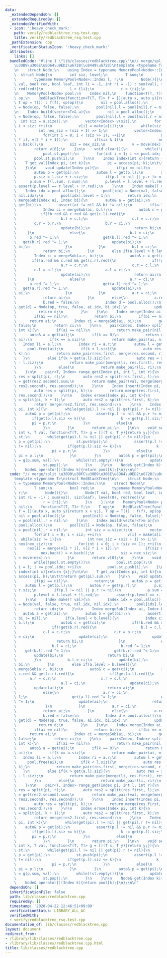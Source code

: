 ```yaml
---
data:
  _extendedDependsOn: []
  _extendedRequiredBy: []
  _extendedVerifiedWith:
  - icon: ':heavy_check_mark:'
    path: verify/redblacktree_rsq.test.cpp
    title: verify/redblacktree_rsq.test.cpp
  _pathExtension: cpp
  _verificationStatusIcon: ':heavy_check_mark:'
  attributes:
    links: []
  bundledCode: "#line 1 \"lib/classes/redblacktree.cpp\"\n// merge/split \u30D9\u30FC\
    \u30B9\u306E\u8D64\u9ED2\u6728(\u8449\u6728)\ntemplate <typename T>\nstruct RedBlackTree{\n\
    \n    struct Node;\n    using Index = typename MemoryPool<Node>::Index;\n\n  \
    \  struct Node{\n        int siz, level;\n        T sum;\n        bool red;\n\
    \        typename MemoryPool<Node>::Index l, r;\n        Node(){}\n        Node(T\
    \ val, bool red, bool leaf, int li = -1, int ri = -1) : sum(val), siz(leaf), level(0),\
    \ red(red){\n            l = {li};\n            r = {ri};\n        }\n    };\n\
    \n    MemoryPool<Node> pool;\n    Index nil;\n    function<T(T, T)> f;\n    T\
    \ op;\n    RedBlackTree(function<T(T, T)> f = [](auto x, auto y){return x + y;},\
    \ T op = T()) : f(f), op(op){\n        nil = pool.alloc();\n        pool[nil]\
    \ = Node(op, false, false);\n        pool[nil].l = pool[nil].r = nil;\n    }\n\
    \n    Index build(vector<T>& a){\n        nil = pool.alloc();\n        pool[nil]\
    \ = Node(op, false, false);\n        pool[nil].l = pool[nil].r = nil;\n      \
    \  int siz = a.size();\n        vector<Index> v(siz);\n        for(int i = 0;\
    \ i < siz; ++i)\n            v[i] = make(a[i]);\n        while(siz != 1){\n  \
    \          int nex_siz = (siz + 1) >> 1;\n            vector<Index> nex(nex_siz);\n\
    \            for(int i = 0; i < (siz >> 1); ++i)\n                nex[i] = merge(v[2\
    \ * i], v[2 * i + 1]);\n            if(siz & 1)\n                nex.back() =\
    \ v.back();\n            siz = nex_siz;\n            v = move(nex);\n        }\n\
    \        return v[0];\n    }\n\n    void clear(){\n        while(!pool.st.empty())\n\
    \            pool.st.pop();\n        for(int i = 1; i <= pool.idx; ++i)\n    \
    \        pool.st.push(i);\n    }\n\n    Index index(int x){return {x};}\n\n\n\
    \    T get_val(Index pi, int k){\n        pi = access(pi, k);\n\t\treturn get(pi).sum;\n\
    \    }\n\n    void update(Index pi){\n        if(pi == nil)\n            return;\n\
    \        auto& p = get(pi);\n        auto& l = get(p.l);\n        auto& r = get(p.r);\n\
    \        p.siz = l.siz + r.siz;\n        if(p.l != nil || p.r != nil)\n      \
    \      p.sum = f(l.sum, r.sum);\n        p.level = l.level + !l.red;\n       \
    \ assert(p.level == r.level + !r.red);\n    }\n\n    Index make(T val){\n    \
    \    Index idx = pool.alloc();\n        pool[idx] = Node(val, false, true, nil.idx,\
    \ nil.idx);\n        pool[idx].level = 1;\n        return idx;\n    }\n\n    Index\
    \ mergeSub(Index ai, Index bi){\n        auto& a = get(ai);\n        auto& b =\
    \ get(bi);\n        assert(ai != nil && bi != nil);\n        if(a.level < b.level){\n\
    \            Index ci = mergeSub(ai, b.l);\n            auto& c = get(ci);\n \
    \           if(!b.red && c.red && get(c.l).red){\n                if(!get(b.r).red){\n\
    \                    b.l = c.l;\n                    c.l = c.r;\n            \
    \        c.r = b.r;\n                    b.r = ci;\n                    update(ci);\n\
    \                    update(bi);\n                    return bi;\n           \
    \     }\n                else{\n                    b.l = ci;\n              \
    \      b.red ^= 1;\n                    get(b.l).red ^= 1;\n                 \
    \   get(b.r).red ^= 1;\n                    update(bi);\n                    return\
    \ bi;\n                }\n            }\n            b.l = ci;\n            update(bi);\n\
    \            return bi;\n        }\n        else if(a.level > b.level){\n    \
    \        Index ci = mergeSub(a.r, bi);\n            auto& c = get(ci);\n     \
    \       if(!a.red && c.red && get(c.r).red){\n                if(!get(a.l).red){\n\
    \                    a.r = c.r;\n                    c.r = c.l;\n            \
    \        c.l = a.l;\n                    a.l = ci;\n                    update(ci);\n\
    \                    update(ai);\n                    return ai;\n           \
    \     }\n                else{\n                    a.r = ci;\n              \
    \      a.red ^= 1;\n                    get(a.l).red ^= 1;\n                 \
    \   get(a.r).red ^= 1;\n                    update(ai);\n                    return\
    \ ai;\n                }\n            }\n            a.r = ci;\n            update(ai);\n\
    \            return ai;\n        }\n        else{\n            a.red = false;\n\
    \            b.red = false;\n            Index d = pool.alloc();\n           \
    \ get(d) = Node(op, true, false, ai.idx, bi.idx);\n            update(d);\n  \
    \          return d;\n        }\n    }\n\n    Index merge(Index ai, Index bi){\n\
    \        if(ai == nil)\n            return bi;\n        if(bi == nil)\n      \
    \      return ai;\n        Index ci = mergeSub(ai, bi);\n        get(ci).red =\
    \ false;\n        return ci;\n    }\n\n    pair<Index, Index> split(Index ai,\
    \ int k){\n        if(ai == nil)\n            return make_pair(nil, nil);\n  \
    \      auto& a = get(ai);\n        if(k == 0)\n            return make_pair(nil,\
    \ ai);\n        if(k == a.siz)\n            return make_pair(ai, nil);\n     \
    \   Index li = a.l;\n        Index ri = a.r;\n        auto& l = get(li);\n   \
    \     pool.free(ai);\n        if(k < l.siz){\n            auto res = split(li,\
    \ k);\n            return make_pair(res.first, merge(res.second, ri));\n     \
    \   }\n        else if(k > get(a.l).siz){\n            auto res = split(ri, k\
    \ - l.siz);\n            return make_pair(merge(li, res.first), res.second);\n\
    \        }\n        else{\n            return make_pair(li, ri);\n        }\n\
    \    }\n\n    pair<T, Index> range_get(Index pi, int l, int r){\n        auto\
    \ res = split(pi, r);\n        auto res2 = split(res.first, l);\n        T val\
    \ = get(res2.second).sum;\n        return make_pair(val, merge(merge(res2.first,\
    \ res2.second), res.second));\n    }\n\n    Index insert(Index pi, int k, T val){\n\
    \        auto res = split(pi, k);\n        return merge(res.first, merge(make(val),\
    \ res.second));\n    }\n\n    Index erase(Index pi, int k){\n        auto res\
    \ = split(pi, k + 1);\n        auto res2 = split(res.first, k);\n        pool.free(res2.second);\n\
    \        return merge(res2.first, res.second);\n    }\n\n    Index access(Index\
    \ pi, int k){\n        while(get(pi).l != nil || get(pi).r != nil){\n        \
    \    auto& p = get(pi);\n            assert(p.l != nil && p.r != nil);\n     \
    \       if(get(p.l).siz <= k){\n                k -= get(p.l).siz;\n         \
    \       pi = p.r;\n            }\n            else{\n                pi = p.l;\n\
    \            }\n        }\n        return pi;\n    }\n\n    void set(Index pi,\
    \ int k, T val, function<T(T, T)> g = [](T x, T y){return y;}){\n        stack<Index>\
    \ st;\n        while(get(pi).l != nil || get(pi).r != nil){\n            auto&\
    \ p = get(pi);\n            st.push(pi);\n            assert(p.l != nil && p.r\
    \ != nil);\n            if(get(p.l).siz <= k){\n                k -= get(p.l).siz;\n\
    \                pi = p.r;\n            }\n            else{\n               \
    \ pi = p.l;\n            }\n        }\n        auto& p = get(pi);\n        p.sum\
    \ = g(p.sum, val);\n        while(!st.empty()){\n            update(st.top());\n\
    \            st.pop();\n        }\n    }\n\n    Node& get(Index k){return pool[k];}\n\
    \    Node& operator[](Index k){return pool[k];}\n};\n\n"
  code: "// merge/split \u30D9\u30FC\u30B9\u306E\u8D64\u9ED2\u6728(\u8449\u6728)\n\
    template <typename T>\nstruct RedBlackTree{\n\n    struct Node;\n    using Index\
    \ = typename MemoryPool<Node>::Index;\n\n    struct Node{\n        int siz, level;\n\
    \        T sum;\n        bool red;\n        typename MemoryPool<Node>::Index l,\
    \ r;\n        Node(){}\n        Node(T val, bool red, bool leaf, int li = -1,\
    \ int ri = -1) : sum(val), siz(leaf), level(0), red(red){\n            l = {li};\n\
    \            r = {ri};\n        }\n    };\n\n    MemoryPool<Node> pool;\n    Index\
    \ nil;\n    function<T(T, T)> f;\n    T op;\n    RedBlackTree(function<T(T, T)>\
    \ f = [](auto x, auto y){return x + y;}, T op = T()) : f(f), op(op){\n       \
    \ nil = pool.alloc();\n        pool[nil] = Node(op, false, false);\n        pool[nil].l\
    \ = pool[nil].r = nil;\n    }\n\n    Index build(vector<T>& a){\n        nil =\
    \ pool.alloc();\n        pool[nil] = Node(op, false, false);\n        pool[nil].l\
    \ = pool[nil].r = nil;\n        int siz = a.size();\n        vector<Index> v(siz);\n\
    \        for(int i = 0; i < siz; ++i)\n            v[i] = make(a[i]);\n      \
    \  while(siz != 1){\n            int nex_siz = (siz + 1) >> 1;\n            vector<Index>\
    \ nex(nex_siz);\n            for(int i = 0; i < (siz >> 1); ++i)\n           \
    \     nex[i] = merge(v[2 * i], v[2 * i + 1]);\n            if(siz & 1)\n     \
    \           nex.back() = v.back();\n            siz = nex_siz;\n            v\
    \ = move(nex);\n        }\n        return v[0];\n    }\n\n    void clear(){\n\
    \        while(!pool.st.empty())\n            pool.st.pop();\n        for(int\
    \ i = 1; i <= pool.idx; ++i)\n            pool.st.push(i);\n    }\n\n    Index\
    \ index(int x){return {x};}\n\n\n    T get_val(Index pi, int k){\n        pi =\
    \ access(pi, k);\n\t\treturn get(pi).sum;\n    }\n\n    void update(Index pi){\n\
    \        if(pi == nil)\n            return;\n        auto& p = get(pi);\n    \
    \    auto& l = get(p.l);\n        auto& r = get(p.r);\n        p.siz = l.siz +\
    \ r.siz;\n        if(p.l != nil || p.r != nil)\n            p.sum = f(l.sum, r.sum);\n\
    \        p.level = l.level + !l.red;\n        assert(p.level == r.level + !r.red);\n\
    \    }\n\n    Index make(T val){\n        Index idx = pool.alloc();\n        pool[idx]\
    \ = Node(val, false, true, nil.idx, nil.idx);\n        pool[idx].level = 1;\n\
    \        return idx;\n    }\n\n    Index mergeSub(Index ai, Index bi){\n     \
    \   auto& a = get(ai);\n        auto& b = get(bi);\n        assert(ai != nil &&\
    \ bi != nil);\n        if(a.level < b.level){\n            Index ci = mergeSub(ai,\
    \ b.l);\n            auto& c = get(ci);\n            if(!b.red && c.red && get(c.l).red){\n\
    \                if(!get(b.r).red){\n                    b.l = c.l;\n        \
    \            c.l = c.r;\n                    c.r = b.r;\n                    b.r\
    \ = ci;\n                    update(ci);\n                    update(bi);\n  \
    \                  return bi;\n                }\n                else{\n    \
    \                b.l = ci;\n                    b.red ^= 1;\n                \
    \    get(b.l).red ^= 1;\n                    get(b.r).red ^= 1;\n            \
    \        update(bi);\n                    return bi;\n                }\n    \
    \        }\n            b.l = ci;\n            update(bi);\n            return\
    \ bi;\n        }\n        else if(a.level > b.level){\n            Index ci =\
    \ mergeSub(a.r, bi);\n            auto& c = get(ci);\n            if(!a.red &&\
    \ c.red && get(c.r).red){\n                if(!get(a.l).red){\n              \
    \      a.r = c.r;\n                    c.r = c.l;\n                    c.l = a.l;\n\
    \                    a.l = ci;\n                    update(ci);\n            \
    \        update(ai);\n                    return ai;\n                }\n    \
    \            else{\n                    a.r = ci;\n                    a.red ^=\
    \ 1;\n                    get(a.l).red ^= 1;\n                    get(a.r).red\
    \ ^= 1;\n                    update(ai);\n                    return ai;\n   \
    \             }\n            }\n            a.r = ci;\n            update(ai);\n\
    \            return ai;\n        }\n        else{\n            a.red = false;\n\
    \            b.red = false;\n            Index d = pool.alloc();\n           \
    \ get(d) = Node(op, true, false, ai.idx, bi.idx);\n            update(d);\n  \
    \          return d;\n        }\n    }\n\n    Index merge(Index ai, Index bi){\n\
    \        if(ai == nil)\n            return bi;\n        if(bi == nil)\n      \
    \      return ai;\n        Index ci = mergeSub(ai, bi);\n        get(ci).red =\
    \ false;\n        return ci;\n    }\n\n    pair<Index, Index> split(Index ai,\
    \ int k){\n        if(ai == nil)\n            return make_pair(nil, nil);\n  \
    \      auto& a = get(ai);\n        if(k == 0)\n            return make_pair(nil,\
    \ ai);\n        if(k == a.siz)\n            return make_pair(ai, nil);\n     \
    \   Index li = a.l;\n        Index ri = a.r;\n        auto& l = get(li);\n   \
    \     pool.free(ai);\n        if(k < l.siz){\n            auto res = split(li,\
    \ k);\n            return make_pair(res.first, merge(res.second, ri));\n     \
    \   }\n        else if(k > get(a.l).siz){\n            auto res = split(ri, k\
    \ - l.siz);\n            return make_pair(merge(li, res.first), res.second);\n\
    \        }\n        else{\n            return make_pair(li, ri);\n        }\n\
    \    }\n\n    pair<T, Index> range_get(Index pi, int l, int r){\n        auto\
    \ res = split(pi, r);\n        auto res2 = split(res.first, l);\n        T val\
    \ = get(res2.second).sum;\n        return make_pair(val, merge(merge(res2.first,\
    \ res2.second), res.second));\n    }\n\n    Index insert(Index pi, int k, T val){\n\
    \        auto res = split(pi, k);\n        return merge(res.first, merge(make(val),\
    \ res.second));\n    }\n\n    Index erase(Index pi, int k){\n        auto res\
    \ = split(pi, k + 1);\n        auto res2 = split(res.first, k);\n        pool.free(res2.second);\n\
    \        return merge(res2.first, res.second);\n    }\n\n    Index access(Index\
    \ pi, int k){\n        while(get(pi).l != nil || get(pi).r != nil){\n        \
    \    auto& p = get(pi);\n            assert(p.l != nil && p.r != nil);\n     \
    \       if(get(p.l).siz <= k){\n                k -= get(p.l).siz;\n         \
    \       pi = p.r;\n            }\n            else{\n                pi = p.l;\n\
    \            }\n        }\n        return pi;\n    }\n\n    void set(Index pi,\
    \ int k, T val, function<T(T, T)> g = [](T x, T y){return y;}){\n        stack<Index>\
    \ st;\n        while(get(pi).l != nil || get(pi).r != nil){\n            auto&\
    \ p = get(pi);\n            st.push(pi);\n            assert(p.l != nil && p.r\
    \ != nil);\n            if(get(p.l).siz <= k){\n                k -= get(p.l).siz;\n\
    \                pi = p.r;\n            }\n            else{\n               \
    \ pi = p.l;\n            }\n        }\n        auto& p = get(pi);\n        p.sum\
    \ = g(p.sum, val);\n        while(!st.empty()){\n            update(st.top());\n\
    \            st.pop();\n        }\n    }\n\n    Node& get(Index k){return pool[k];}\n\
    \    Node& operator[](Index k){return pool[k];}\n};\n\n"
  dependsOn: []
  isVerificationFile: false
  path: lib/classes/redblacktree.cpp
  requiredBy: []
  timestamp: '2020-04-22 12:46:51+09:00'
  verificationStatus: LIBRARY_ALL_AC
  verifiedWith:
  - verify/redblacktree_rsq.test.cpp
documentation_of: lib/classes/redblacktree.cpp
layout: document
redirect_from:
- /library/lib/classes/redblacktree.cpp
- /library/lib/classes/redblacktree.cpp.html
title: lib/classes/redblacktree.cpp
---
```

